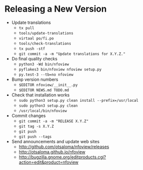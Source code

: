 Releasing a New Version
=======================

 * Update translations
   - `tx pull`
   - `tools/update-translations`
   - `virtaal po/fi.po`
   - `tools/check-translations`
   - `tx push -stf`
   - `git commit -a -m "Update translations for X.Y.Z."`
 * Do final quality checks
   - `python3 -Wd bin/nfoview`
   - `pyflakes3 bin/nfoview nfoview setup.py`
   - `py.test-3 --tb=no nfoview`
 * Bump version numbers
   - `$EDITOR nfoview/__init__.py`
   - `$EDITOR NEWS.md TODO.md`
 * Check that installation works
   - `sudo python3 setup.py clean install --prefix=/usr/local`
   - `sudo python3 setup.py clean`
   - `/usr/local/bin/nfoview`
 * Commit changes
   - `git commit -a -m "RELEASE X.Y.Z"`
   - `git tag -s X.Y.Z`
   - `git push`
   - `git push --tags`
 * Send announcements and update web sites
   - <http://github.com/otsaloma/nfoview/releases>
   - <http://otsaloma.github.io/nfoview>
   - <http://bugzilla.gnome.org/editproducts.cgi?action=edit&product=nfoview>
